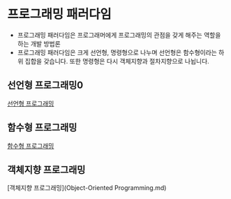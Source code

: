 프로그래밍 패러다임
=
- 프로그래밍 패러다임은 프로그래머에게 프로그래밍의 관점을 갖게 해주는 역할을 하는 개발 방법론
- 프로그래밍 패러다임은 크게 선언형, 명령형으로 나누며 선언형은 함수형이라는 하위 집합을 갖습니다. 또한 명령형은 다시 객체지향과 절차지향으로 나뉩니다.

선언형 프로그래밍0
-
[선언형 프로그래밍](DeclarativeProgramming.md)

함수형 프로그래밍
-
[함수형 프로그래밍](DeclarativeProgramming.md)

객체지향 프로그래밍
-
[객체지향 프로그래밍](Object-Oriented Programming.md)